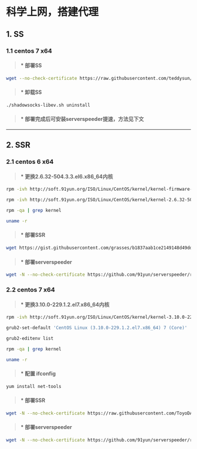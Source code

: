 # 科学上网，搭建代理

## 1. SS

### 1.1 centos 7 x64 

> #### * 部署SS
```bash
wget --no-check-certificate https://raw.githubusercontent.com/teddysun/shadowsocks_install/master/shadowsocks-libev.sh && chmod +x shadowsocks-libev.sh && ./shadowsocks-libev.sh 2>&1 | tee shadowsocks-libev.log
```
> #### * 卸载SS
```bash
./shadowsocks-libev.sh uninstall
```
> #### * 部署完成后可安装serverspeeder提速，方法见下文

****

## 2. SSR

### 2.1 centos 6 x64  

> #### * 更换2.6.32-504.3.3.el6.x86_64内核  
```bash
rpm -ivh http://soft.91yun.org/ISO/Linux/CentOS/kernel/kernel-firmware-2.6.32-504.3.3.el6.noarch.rpm
```
```bash
rpm -ivh http://soft.91yun.org/ISO/Linux/CentOS/kernel/kernel-2.6.32-504.3.3.el6.x86_64.rpm --force
```
```bash
rpm -qa | grep kernel
```
```bash
uname -r
```

> #### * 部署SSR
```bash
wget https://gist.githubusercontent.com/grasses/b1837aab1ce2149148d49dd458b483d1/raw/f9ebfc3a02fad9a00df9ab84c6d00369a0f7c778/XSSR.sh && chmod +x XSSR.sh && ./XSSR.sh
```

> #### * 部署serverspeeder
```bash
wget -N --no-check-certificate https://github.com/91yun/serverspeeder/raw/master/serverspeeder.sh && bash serverspeeder.sh
```

### 2.2 centos 7 x64  

> #### * 更换3.10.0-229.1.2.el7.x86_64内核  
```bash
rpm -ivh http://soft.91yun.org/ISO/Linux/CentOS/kernel/kernel-3.10.0-229.1.2.el7.x86_64.rpm --force
```
```bash
grub2-set-default 'CentOS Linux (3.10.0-229.1.2.el7.x86_64) 7 (Core)'
```
```bash
grub2-editenv list
```
```bash
rpm -qa | grep kernel 
```
```bash
uname -r
```

> #### * 配置 ifconfig  
```bash
yum install net-tools
```

> #### * 部署SSR
```bash
wget -N --no-check-certificate https://raw.githubusercontent.com/ToyoDAdoubi/doubi/master/ssr.sh && chmod +x ssr.sh && bash ssr.sh
```

> #### * 部署serverspeeder
```bash
wget -N --no-check-certificate https://github.com/91yun/serverspeeder/raw/master/serverspeeder.sh && bash serverspeeder.sh
```





